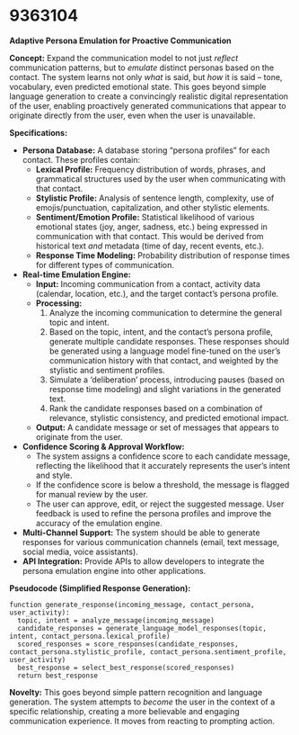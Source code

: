 # 9363104

**Adaptive Persona Emulation for Proactive Communication**

**Concept:** Expand the communication model to not just *reflect* communication patterns, but to *emulate* distinct personas based on the contact. The system learns not only *what* is said, but *how* it is said – tone, vocabulary, even predicted emotional state. This goes beyond simple language generation to create a convincingly realistic digital representation of the user, enabling proactively generated communications that appear to originate directly from the user, even when the user is unavailable.

**Specifications:**

*   **Persona Database:** A database storing “persona profiles” for each contact.  These profiles contain:
    *   **Lexical Profile:**  Frequency distribution of words, phrases, and grammatical structures used by the user when communicating with that contact.
    *   **Stylistic Profile:**  Analysis of sentence length, complexity, use of emojis/punctuation, capitalization, and other stylistic elements.
    *   **Sentiment/Emotion Profile:** Statistical likelihood of various emotional states (joy, anger, sadness, etc.) being expressed in communication with that contact. This would be derived from historical text *and* metadata (time of day, recent events, etc.).
    *   **Response Time Modeling:** Probability distribution of response times for different types of communication.
*   **Real-time Emulation Engine:**
    *   **Input:** Incoming communication from a contact, activity data (calendar, location, etc.), and the target contact’s persona profile.
    *   **Processing:**
        1.  Analyze the incoming communication to determine the general topic and intent.
        2.  Based on the topic, intent, and the contact’s persona profile, generate multiple candidate responses.  These responses should be generated using a language model fine-tuned on the user’s communication history with that contact, and weighted by the stylistic and sentiment profiles.
        3.  Simulate a ‘deliberation’ process, introducing pauses (based on response time modeling) and slight variations in the generated text.
        4.  Rank the candidate responses based on a combination of relevance, stylistic consistency, and predicted emotional impact.
    *   **Output:** A candidate message or set of messages that appears to originate from the user.
*   **Confidence Scoring & Approval Workflow:**
    *   The system assigns a confidence score to each candidate message, reflecting the likelihood that it accurately represents the user’s intent and style.
    *   If the confidence score is below a threshold, the message is flagged for manual review by the user.
    *   The user can approve, edit, or reject the suggested message.  User feedback is used to refine the persona profiles and improve the accuracy of the emulation engine.
*   **Multi-Channel Support:**  The system should be able to generate responses for various communication channels (email, text message, social media, voice assistants).
*   **API Integration:** Provide APIs to allow developers to integrate the persona emulation engine into other applications.

**Pseudocode (Simplified Response Generation):**

```
function generate_response(incoming_message, contact_persona, user_activity):
  topic, intent = analyze_message(incoming_message)
  candidate_responses = generate_language_model_responses(topic, intent, contact_persona.lexical_profile)
  scored_responses = score_responses(candidate_responses, contact_persona.stylistic_profile, contact_persona.sentiment_profile, user_activity)
  best_response = select_best_response(scored_responses)
  return best_response
```

**Novelty:** This goes beyond simple pattern recognition and language generation. The system attempts to *become* the user in the context of a specific relationship, creating a more believable and engaging communication experience. It moves from reacting to prompting action.